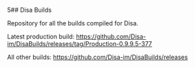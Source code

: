 5## Disa Builds

Repository for all the builds compiled for Disa.

Latest production build: https://github.com/Disa-im/DisaBuilds/releases/tag/Production-0.9.9.5-377

All other builds: https://github.com/Disa-im/DisaBuilds/releases
